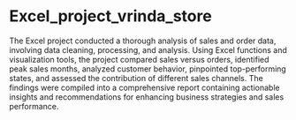 # Excel_project_vrinda_store

The Excel project conducted a thorough analysis of sales and order data, involving data cleaning, processing, and analysis. Using Excel functions and visualization tools, the project compared sales versus orders, identified peak sales months, analyzed customer behavior, pinpointed top-performing states, and assessed the contribution of different sales channels. The findings were compiled into a comprehensive report containing actionable insights and recommendations for enhancing business strategies and sales performance.
